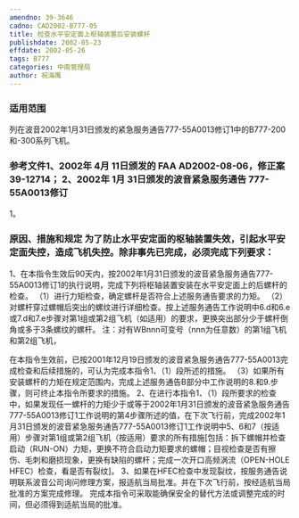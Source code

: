 ```yaml
---
amendno: 39-3646
cadno: CAD2002-B777-05
title: 检查水平安定面上枢轴装置后安装螺杆
publishdate: 2002-05-23
effdate: 2002-05-26
tags: B777
categories: 中南管理局
author: 祝海鹰
---
```


### 适用范围 
列在波音2002年1月31日颁发的紧急服务通告777-55A0013修订1中的B777-200和-300系列飞机。

### 参考文件1、2002年 4月 11日颁发的 FAA AD2002-08-06，修正案 39-12714； 2、2002年 1月 31日颁发的波音紧急服务通告 777-55A0013修订 
1。

### 原因、措施和规定     为了防止水平安定面的枢轴装置失效，引起水平安定面失控，造成飞机失控。除非事先已完成，必须完成下列要求： 
1、在本指令生效后90天内，按2002年1月31日颁发的波音紧急服务通告777-55A0013修订1的执行说明，完成下列将枢轴装置安装在水平安定面上的后螺杆的检查。 
    （1）进行力矩检查，确定螺杆是否符合上述服务通告要求的力矩。
    （2）对螺杆穿过螺帽后突出的螺纹进行详细检查。按上述服务通告工作说明中6.d和6.e或7.d和7.e步骤对第1组或第2组飞机（如适用）的要求，更换突出部分少于螺杆倒角或多于3条螺纹的螺杆。 
    注：对有WBnnn可变号（nnn为任意数）的第1组飞机和第2组飞机，
  
在本指令生效前，已按2001年12月19日颁发的波音紧急服务通告777-55A0013完成检查和后续措施的，可认为完成本指令1、（1）段所述的措施。 
    （3）如果所有安装螺杆的力矩在规定范围内，完成上述服务通告B部分中工作说明的8.和9.步骤，则可终止本指令所要求的措施。 
    2、在进行本指令1、（1）段所要求的检查中，如果发现任一螺杆的力矩少于或等于2002年1月31日颁发的波音紧急服务通告777-55A0013修订1工作说明的第4步骤所述的值，在下次飞行前，完成2002年1月31日颁发的波音紧急服务通告777-55A0013修订1工作说明中5、6和7（按适用）步骤对第1组或第2组飞机（按适用）要求的所有措施[包括：拆下螺帽并检查启动（RUN-ON）力矩，更换不符合启动力矩要求的螺帽；目视检查是否有擦伤、毛刺和磨损现象，更换有缺陷的螺杆；完成一次开口高频涡流（OPEN-HOLE HFEC）检查，看是否有裂纹]。 
    3、如果在HFEC检查中发现裂纹，按服务通告说明联系波音公司询问修理方案，报适航当局批准。并在下次飞行前，按经适航当局批准的方案完成修理。 
    完成本指令可采取能确保安全的替代方法或调整完成的时间，但必须得到适航当局的批准。
